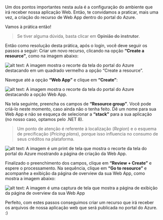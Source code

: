 ﻿Um dos pontos importantes nesta aula é a configuração do ambiente que irá receber nossa aplicação Web. Então, te convidamos a praticar, mais uma vez, a criação do recurso de Web App dentro do portal do Azure.

Vamos à prática então!

> Se tiver alguma dúvida, basta clicar em **Opinião do instrutor**.



Então como resolução desta prática, após o login, você deve seguir os passos a seguir: Criar um novo recurso, clicando na opção  **“Create a resource”**, como na imagem abaixo:

![alt text: A imagem mostra o recorte da tela do portal do Azure destacando em um quadrado vermelho a opção “Create a resource”.](http://cdn3.gnarususercontent.com.br/3661-testes-dot-net-4/imagem2.png)

Navegue até a opção **“Web App”** e clique em **“Create”**:

![alt text: A imagem mostra o recorte da tela do portal do Azure destacando a opção Web App.](http://cdn3.gnarususercontent.com.br/3661-testes-dot-net-4/imagem3.png)


Na tela seguinte, preencha os campos de **“Resource group”**. Você pode criá-lo neste momento, caso ainda não o tenha feito. Dê um nome para sua Web App e não se esqueça de selecionar a **“stack”** para a sua aplicação (no nosso caso, optamos pelo .NET 8).

> Um ponto de atenção é referente à localização (*Region*) e o esquema de precificação (*Pricing plans*), porque isso influencia no consumo de seus créditos na plataforma.


![alt text: A imagem é um print de tela que mostra o recorte da tela do portal do Azure mostrando a página de criação da Web App.](http://cdn3.gnarususercontent.com.br/3661-testes-dot-net-4/imagem4.png)



Finalizado o preenchimento dos campos, clique em **“Review + Create”** e espere o processamento. Na sequência, clique em **“Go to resource”** e acompanhe a exibição da página de overview da sua Web App, como mostra a imagem abaixo:



![alt text: A imagem é uma captura de tela que mostra a página de exibição da página de overview da sua Web App](http://cdn3.gnarususercontent.com.br/3661-testes-dot-net-4/imagem5.png)

Perfeito, com estes passos conseguimos criar um recurso que irá receber os arquivos de nossa aplicação web que será publicada no portal do Azure. :)